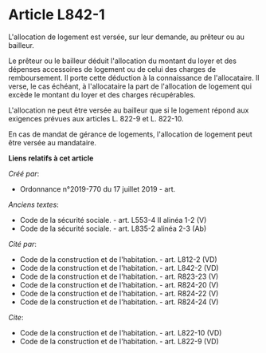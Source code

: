 # Article L842-1

L'allocation de logement est versée, sur leur demande, au prêteur ou au bailleur. 

Le prêteur ou le bailleur déduit l'allocation du montant du loyer et des dépenses accessoires de logement ou de celui des
charges de remboursement. Il porte cette déduction à la connaissance de l'allocataire. Il verse, le cas échéant, à
l'allocataire la part de l'allocation de logement qui excède le montant du loyer et des charges récupérables. 

L'allocation ne peut être versée au bailleur que si le logement répond aux exigences prévues aux articles L. 822-9 et L.
822-10. 

En cas de mandat de gérance de logements, l'allocation de logement peut être versée au mandataire.

**Liens relatifs à cet article**

_Créé par_:

  - Ordonnance n°2019-770 du 17 juillet 2019 - art.

_Anciens textes_:

  - Code de la sécurité sociale. - art. L553-4 II alinéa 1-2 (V)
  - Code de la sécurité sociale. - art. L835-2 alinéa 2-3 (Ab)

_Cité par_:

  - Code de la construction et de l'habitation. - art. L812-2 (VD)
  - Code de la construction et de l'habitation. - art. L842-2 (VD)
  - Code de la construction et de l'habitation. - art. R823-23 (V)
  - Code de la construction et de l'habitation. - art. R824-20 (V)
  - Code de la construction et de l'habitation. - art. R824-22 (V)
  - Code de la construction et de l'habitation. - art. R824-24 (V)

_Cite_:

  - Code de la construction et de l'habitation. - art. L822-10 (VD)
  - Code de la construction et de l'habitation. - art. L822-9 (VD)
